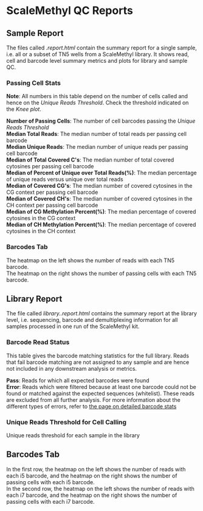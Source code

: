 # ScaleMethyl QC Reports

## Sample Report
The files called _<SampleName>.report.html_ contain the summary report for a single sample, i.e. all or a subset of TN5 wells from a ScaleMethyl library. It shows read, cell and barcode level summary metrics and plots for library and sample QC.

### Passing Cell Stats
**Note**: All numbers in this table depend on the number of cells called and hence on the _Unique Reads Threshold_. Check the threshold indicated on the _Knee plot_.

**Number of Passing Cells**: The number of cell barcodes passing the _Unique Reads Threshold_\
**Median Total Reads**: The median number of total reads per passing cell barcode\
**Median Unique Reads**: The median number of unique reads per passing cell barcode\
**Median of Total Covered C's**: The median number of total covered cytosines per passing cell barcode\
**Median of Percent of Unique over Total Reads(%)**: The median percentage of unique reads versus unique over total reads\
**Median of Covered CG's**: The median number of covered cytosines in the CG context per passing cell barcode\
**Median of Covered CH's**: The median number of covered cytosines in the CH context per passing cell barcode\
**Median of CG Methylation Percent(%)**: The median percentage of covered cytosines in the CG context\
**Median of CH Methylation Percent(%)**: The median percentage of covered cytosines in the CH context

### Barcodes Tab
The heatmap on the left shows the number of reads with each TN5 barcode. \
The heatmap on the right shows the number of passing cells with each TN5 barcode.

## Library Report
The file called _library.<LibraryName>.report.html_ contains the summary report at the library level, i.e. sequencing, barcode and demultiplexing information for all samples processed in one run of the ScaleMethyl kit.

### Barcode Read Status
This table gives the barcode matching statistics for the full library. Reads that fail barcode matching are not assigned to any sample and are hence not included in any downstream analysis or metrics.

**Pass**: Reads for which all expected barcodes were found \
**Error**: Reads which were filtered because at least one barcode could not be found or matched against the expected sequences (whitelist). These reads are excluded from all further analysis. For more information about the different types of errors, refer to [the page on detailed barcode stats](detailedBarcodeStats.md)

### Unique Reads Threshold for Cell Calling

Unique reads threshold for each sample in the library

## Barcodes Tab
In the first row, the heatmap on the left shows the number of reads with each i5 barcode, and the heatmap on the right shows the number of passing cells with each i5 barcode. \
In the second row, the heatmap on the left shows the number of reads with each i7 barcode, and the heatmap on the right shows the number of passing cells with each i7 barcode.
